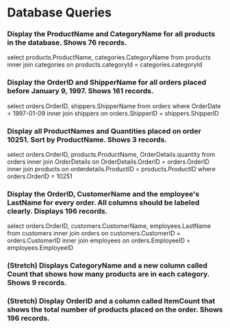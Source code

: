# Database Queries

### Display the ProductName and CategoryName for all products in the database. Shows 76 records.

select products.ProductName, categories.CategoryName
from products
inner join categories on products.categoryId = categories.categoryId

### Display the OrderID and ShipperName for all orders placed before January 9, 1997. Shows 161 records.

select orders.OrderID, shippers.ShipperName
from orders
where OrderDate < 1997-01-09
inner join shippers on orders.ShipperID = shippers.ShipperID

### Display all ProductNames and Quantities placed on order 10251. Sort by ProductName. Shows 3 records.

select orders.OrderID, products.ProductName, OrderDetails.quantity
from orders
inner join OrderDetails on OrderDetails.OrderID = orders.OrderID
inner join products on orderdetails.ProductID = products.ProductID
where orders.OrderID = 10251

### Display the OrderID, CustomerName and the employee's LastName for every order. All columns should be labeled clearly. Displays 196 records.

select orders.OrderID, customers.CustomerName, employees.LastName
from customers
inner join orders on customers.CustomerID = orders.CustomerID
inner join employees on orders.EmployeeID = employees.EmployeeID

### (Stretch)  Displays CategoryName and a new column called Count that shows how many products are in each category. Shows 9 records.

### (Stretch) Display OrderID and a  column called ItemCount that shows the total number of products placed on the order. Shows 196 records. 